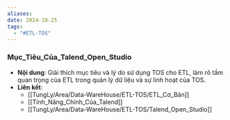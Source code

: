 ```yaml
---
aliases: 
date: 2024-10-25
tags:
  - "#ETL-TOS"
---
```


### Mục_Tiêu_Của_Talend_Open_Studio
   - **Nội dung**: Giải thích mục tiêu và lý do sử dụng TOS cho ETL, làm rõ tầm quan trọng của ETL trong quản lý dữ liệu và sự linh hoạt của TOS.
   - **Liên kết**:
      - [[TungLy/Area/Data-WareHouse/ETL-TOS/ETL_Cơ_Bản]]
      - [[Tính_Năng_Chính_Của_Talend]]
      - [[TungLy/Area/Data-WareHouse/ETL-TOS/Talend_Open_Studio]]